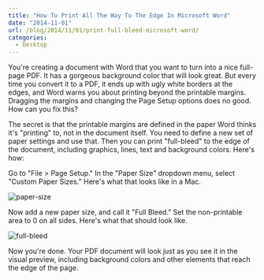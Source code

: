 ```yaml
---
title: "How To Print All The Way To The Edge In Microsoft Word"
date: "2014-11-01"
url: /blog/2014/11/01/print-full-bleed-microsoft-word/
categories:
  - Desktop
---
```


You're creating a document with Word that you want to turn into a nice full-page PDF. It has a gorgeous background color that will look great. But every time you convert it to a PDF, it ends up with ugly white borders at the edges, and Word warns you about printing beyond the printable margins. Dragging the margins and changing the Page Setup options does no good. How can you fix this?

The secret is that the printable margins are defined in the paper Word thinks
it's "printing" to, not in the document itself. You need to define a new set of
paper settings and use that. Then you can print "full-bleed" to the edge of the
document, including graphics, lines, text and background colors. Here's how:

Go to "File > Page Setup." In the "Paper Size" dropdown menu, select "Custom Paper Sizes." Here's what that looks like in a Mac.

![paper-size](/media/2014/11/paper-size.png)

Now add a new paper size, and call it "Full Bleed." Set the non-printable area to 0 on all sides. Here's what that should look like.

![full-bleed](/media/2014/11/full-bleed.png)

Now you're done. Your PDF document will look just as you see it in the visual
preview, including background colors and other elements that reach the edge of
the page.

